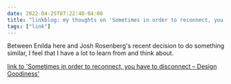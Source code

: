 ```yaml
---
date: 2022-04-25T07:22:40-04:00
title: "linkblog: my thoughts on 'Sometimes in order to reconnect, you have to disconnect – Design Goodiness'"
tags: ["link"]
---
```

Between Enilda here and Josh Rosenberg's recent decision to do something similar, I feel that I have a lot to learn from and think about.
 
[link to 'Sometimes in order to reconnect, you have to disconnect – Design Goodiness'](https://enildaromero.com/2022/04/25/sometimes-in-order-to-reconnect-you-have-to-disconnect/)

